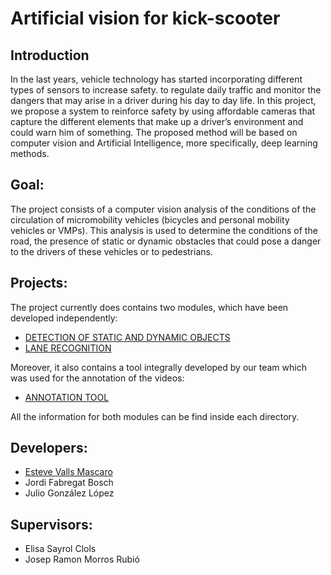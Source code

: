 # Artificial vision for kick-scooter

## Introduction

In the last years, vehicle technology has started incorporating different types of sensors to
increase safety. to regulate daily traffic and monitor the dangers that may arise in a driver
during his day to day life. In this project, we propose a system to reinforce safety by using
affordable cameras that capture the different elements that make up a driver’s environment
and could warn him of something. The proposed method will be based on computer vision
and Artificial Intelligence, more specifically, deep learning methods.

## Goal:

The project consists of a computer vision analysis of the conditions of the circulation of micromobility vehicles (bicycles and personal mobility vehicles or VMPs). This analysis is used to determine the conditions of the road, the presence of static or dynamic obstacles that could pose a danger to the drivers of these vehicles or to pedestrians.

## Projects:

The project currently does contains two modules, which have been developed independently:
  - [DETECTION OF STATIC AND DYNAMIC OBJECTS](/DynamicStaticHazards)
  - [LANE RECOGNITION](/TypeOfRoad)
  
 Moreover, it also contains a tool integrally developed by our team which was used for the annotation of the videos:
  - [ANNOTATION TOOL](/AnntotationTool)
  
  All the information for both modules can be find inside each directory.
  
## Developers:
  - [Esteve Valls Mascaro](https://github.com/Evm7)
  - Jordi Fabregat Bosch
  - Julio González López
  
## Supervisors:
  - Elisa Sayrol Clols
  - Josep Ramon Morros Rubió

